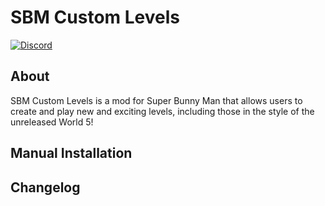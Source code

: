 # SBM Custom Levels
[![Discord](https://img.shields.io/github/downloads/flarfo/SBM-Custom-Levels/total?style=plastic)](https://discord.gg/QkmyuTPhbC)


## About
SBM Custom Levels is a mod for Super Bunny Man that allows users to create and play new and exciting levels, including those in the style of the unreleased World 5!

## Manual Installation

## Changelog
